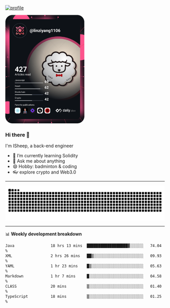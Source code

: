 [![profile](https://user-images.githubusercontent.com/54968314/208005045-e4b42f3b-833d-4242-bfcc-e764865553a2.svg)](https://www.calligrapher.ai/)

<a href="https://app.daily.dev/linziyang1106"><img src="/devcard.png" width="250" alt="ISheep's Dev Card"/></a>

### Hi there 🐏

I'm ISheep, a back-end engineer

- 🔭 I’m currently learning Solidity
- 💬 Ask me about anything
- 😄 Hobby: badminton & coding
- 👓 explore crypto and Web3.0

-------

![](https://raw.githubusercontent.com/ISheepp/ISheepp/output/github-contribution-grid-snake.svg)

-------

📊 **Weekly development breakdown**
<!--START_SECTION:waka-->

```text
Java                18 hrs 13 mins  ██████████████████▓░░░░░░   74.04 %
XML                 2 hrs 26 mins   ██▒░░░░░░░░░░░░░░░░░░░░░░   09.93 %
YAML                1 hr 23 mins    █▒░░░░░░░░░░░░░░░░░░░░░░░   05.63 %
Markdown            1 hr 7 mins     █░░░░░░░░░░░░░░░░░░░░░░░░   04.58 %
CLASS               20 mins         ▒░░░░░░░░░░░░░░░░░░░░░░░░   01.40 %
TypeScript          18 mins         ▒░░░░░░░░░░░░░░░░░░░░░░░░   01.25 %
```

<!--END_SECTION:waka-->

